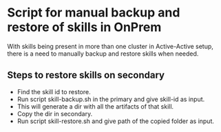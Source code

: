 # Script for manual backup and restore of skills in OnPrem

With skills being present in more than one cluster in Active-Active setup, there is a need to manually backup and restore skills when needed.

## Steps to restore skills on secondary

* Find the skill id to restore. <skill-id>
* Run script skill-backup.sh in the primary and give skill-id as input.
* This will generate a dir with all the artifacts of that skill.
* Copy the dir in secondary.
* Run script skill-restore.sh and give path of the copied folder as input.

